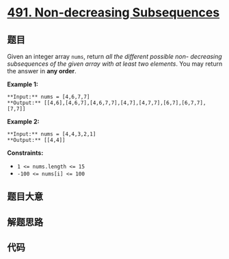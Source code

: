 # [491. Non-decreasing Subsequences](https://leetcode.com/problems/non-decreasing-subsequences)

## 题目

Given an integer array `nums`, return _all the different possible non-
decreasing subsequences of the given array with at least two elements_. You
may return the answer in **any order**.



**Example 1:**

    
    
    **Input:** nums = [4,6,7,7]
    **Output:** [[4,6],[4,6,7],[4,6,7,7],[4,7],[4,7,7],[6,7],[6,7,7],[7,7]]
    

**Example 2:**

    
    
    **Input:** nums = [4,4,3,2,1]
    **Output:** [[4,4]]
    



**Constraints:**

  * `1 <= nums.length <= 15`
  * `-100 <= nums[i] <= 100`


## 题目大意

## 解题思路

## 代码

```javascript

```
